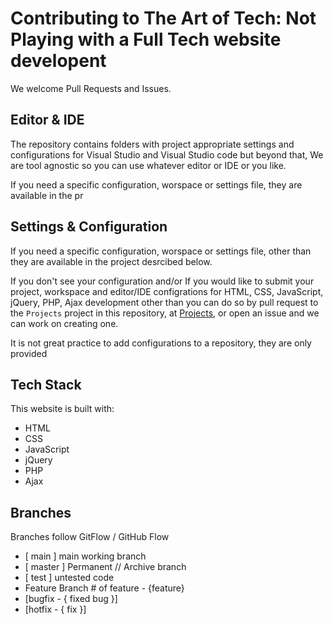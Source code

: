 # Contributing to The Art of Tech: Not Playing with a Full Tech website developent

We welcome Pull Requests and Issues.

## Editor & IDE

The repository contains folders with project appropriate settings and configurations for Visual Studio and Visual Studio code but beyond that, We are tool agnostic so you can use whatever editor or IDE or  you like.  

If you need a specific configuration, worspace or settings file, they are available in the pr

## Settings & Configuration

If you need a specific configuration, worspace or settings file, other than they are available in the project desrcibed below.

 If you don't see your configuration and/or If you would like to submit your project, workspace and editor/IDE configrations for HTML, CSS, JavaScript, jQuery, PHP, Ajax development other than you can do so by pull request to the `Projects` project in this repository, at [Projects](https://github.com/taotnpwaft/projects), or open an issue and we can work on creating one.

 It is not great practice to add configurations to a repository, they are only provided 

## Tech Stack

 This website is built with:

- HTML
- CSS
- JavaScript
- jQuery
- PHP
- Ajax

## Branches

Branches follow GitFlow / GitHub Flow

- [ main ] main working branch
- [ master ] Permanent // Archive branch
- [ test ] untested code
- Feature Branch # of feature - {feature}
- [bugfix - { fixed bug }]
- [hotfix - { fix }]
